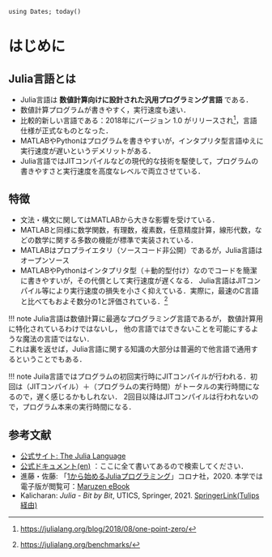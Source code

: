 ```@example
using Dates; today()
```

# はじめに

## Julia言語とは
- Julia言語は **数値計算向けに設計された汎用プログラミング言語** である．
- 数値計算プログラムが書きやすく，実行速度も速い．
- 比較的新しい言語である：2018年にバージョン 1.0 がリリースされ[^1]，言語仕様が正式なものとなった．
- MATLABやPythonはプログラムを書きやすいが，インタプリタ型言語ゆえに実行速度が遅いというデメリットがある．
- Julia言語ではJITコンパイルなどの現代的な技術を駆使して，プログラムの書きやすさと実行速度を高度なレベルで両立させている．

## 特徴
- 文法・構文に関してはMATLABから大きな影響を受けている．
- MATLABと同様に数学関数，有理数，複素数，任意精度計算，線形代数，などの数学に関する多数の機能が標準で実装されている．
- MATLABはプロプライエタリ（ソースコード非公開）であるが，Julia言語はオープンソース 
- MATLABやPythonはインタプリタ型（＋動的型付け）なのでコードを簡潔に書きやすいが，その代償として実行速度が遅くなる．
  Julia言語はJITコンパイル等により実行速度の損失を小さく抑えている．実際に，最速のC言語と比べてもおよそ数分の1と評価されている．[^2]

[^1]: https://julialang.org/blog/2018/08/one-point-zero/ 
[^2]: https://julialang.org/benchmarks/

!!! note 
    Julia言語は数値計算に最適なプログラミング言語であるが，
    数値計算用に特化されているわけではないし，
    他の言語ではできないことを可能にするような魔法の言語ではない．  
    これは裏を返せば，Julia言語に関する知識の大部分は普遍的で他言語で通用するということでもある．

!!! note 
    Juila言語ではプログラムの初回実行時にJITコンパイルが行われる．初回は（JITコンパイル）＋（プログラムの実行時間）がトータルの実行時間になるので，遅く感じるかもしれない．
    2回目以降はJITコンパイルは行われないので，プログラム本来の実行時間になる．

## 参考文献
- [公式サイト: The Julia Language](https://julialang.org/)
- [公式ドキュメント(en)](https://docs.julialang.org/en/v1/) ：ここに全て書いてあるので検索してください．
- 進藤・佐藤: 「[1から始めるJuliaプログラミング](https://www.coronasha.co.jp/np/isbn/9784339029055/)」コロナ社，2020.  本学では電子版が閲覧可：[Maruzen eBook](https://elib.maruzen.co.jp/elib/html/BookDetail/Id/3000091727?5)
- Kalicharan: *Julia - Bit by Bit*, UTICS, Springer, 2021. 
  [SpringerLink(Tulips経由)](https://link-springer-com.ezproxy.tulips.tsukuba.ac.jp/book/10.1007/978-3-030-73936-2)



